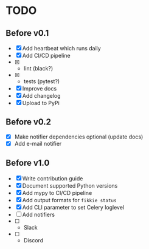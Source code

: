 # TODO

## Before v0.1
- [x] Add heartbeat which runs daily
- [x] Add CI/CD pipeline
- [x] * lint (black?)
- [x] * tests (pytest?)
- [x] Improve docs
- [x] Add changelog
- [x] Upload to PyPi

## Before v0.2
- [x] Make notifier dependencies optional (update docs)
- [x] Add e-mail notifier

## Before v1.0
- [x] Write contribution guide
- [x] Document supported Python versions
- [x] Add mypy to CI/CD pipeline
- [x] Add output formats for `fikkie status`
- [x] Add CLI parameter to set Celery loglevel
- [ ] Add notifiers
- [ ] * Slack
- [ ] * Discord
